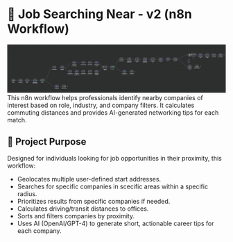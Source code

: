 # 📍 Job Searching Near - v2 (n8n Workflow)
![Profile Picture](n8nBanner.png)
This n8n workflow helps professionals identify nearby companies of interest based on role, industry, and company filters. It calculates commuting distances and provides AI-generated networking tips for each match.
## 🚀 Project Purpose
Designed for individuals looking for job opportunities in their proximity, this workflow:
- Geolocates multiple user-defined start addresses.
- Searches for specific companies in scecific areas within a specific radius.
- Prioritizes results from specific companies if needed.
- Calculates driving/transit distances to offices.
- Sorts and filters companies by proximity.
- Uses AI (OpenAI/GPT-4) to generate short, actionable career tips for each company.
